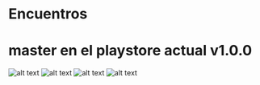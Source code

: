 # Encuentros
# master en el playstore actual v1.0.0
![alt text](https://fgpresentaciones.com/master/screen1.png?raw=true)
![alt text](https://fgpresentaciones.com/master/screen2.png?raw=true)
![alt text](https://fgpresentaciones.com/master/screen3.png?raw=true)
![alt text](https://fgpresentaciones.com/master/screen4.png?raw=true)
